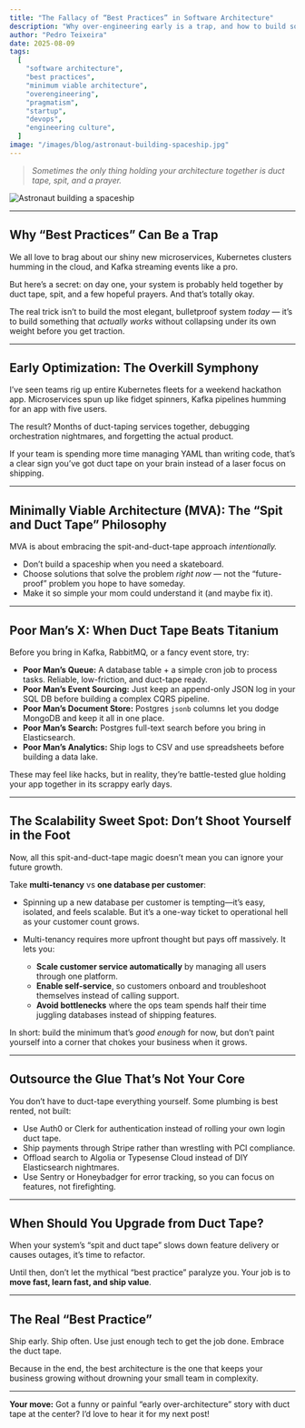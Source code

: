 ```yaml
---
title: "The Fallacy of “Best Practices” in Software Architecture"
description: "Why over-engineering early is a trap, and how to build software with just enough architecture to get real results. Embrace the 'minimum viable architecture' mindset and learn practical, low-friction alternatives to heavyweight solutions."
author: "Pedro Teixeira"
date: 2025-08-09
tags:
  [
    "software architecture",
    "best practices",
    "minimum viable architecture",
    "overengineering",
    "pragmatism",
    "startup",
    "devops",
    "engineering culture",
  ]
image: "/images/blog/astronaut-building-spaceship.jpg"
---
```


> _Sometimes the only thing holding your architecture together is duct tape, spit, and a prayer._

![Astronaut building a spaceship](/images/blog/astronaut-building-spaceship.jpg)

---

## **Why “Best Practices” Can Be a Trap**

We all love to brag about our shiny new microservices, Kubernetes clusters humming in the cloud, and Kafka streaming events like a pro.

But here’s a secret: on day one, your system is probably held together by duct tape, spit, and a few hopeful prayers. And that’s totally okay.

The real trick isn’t to build the most elegant, bulletproof system _today_ — it’s to build something that _actually works_ without collapsing under its own weight before you get traction.

---

## **Early Optimization: The Overkill Symphony**

I’ve seen teams rig up entire Kubernetes fleets for a weekend hackathon app. Microservices spun up like fidget spinners, Kafka pipelines humming for an app with five users.

The result? Months of duct-taping services together, debugging orchestration nightmares, and forgetting the actual product.

If your team is spending more time managing YAML than writing code, that’s a clear sign you’ve got duct tape on your brain instead of a laser focus on shipping.

---

## **Minimally Viable Architecture (MVA): The “Spit and Duct Tape” Philosophy**

MVA is about embracing the spit-and-duct-tape approach _intentionally._

- Don’t build a spaceship when you need a skateboard.
- Choose solutions that solve the problem _right now_ — not the “future-proof” problem you hope to have someday.
- Make it so simple your mom could understand it (and maybe fix it).

---

## **Poor Man’s X: When Duct Tape Beats Titanium**

Before you bring in Kafka, RabbitMQ, or a fancy event store, try:

- **Poor Man’s Queue:** A database table + a simple cron job to process tasks. Reliable, low-friction, and duct-tape ready.
- **Poor Man’s Event Sourcing:** Just keep an append-only JSON log in your SQL DB before building a complex CQRS pipeline.
- **Poor Man’s Document Store:** Postgres `jsonb` columns let you dodge MongoDB and keep it all in one place.
- **Poor Man’s Search:** Postgres full-text search before you bring in Elasticsearch.
- **Poor Man’s Analytics:** Ship logs to CSV and use spreadsheets before building a data lake.

These may feel like hacks, but in reality, they’re battle-tested glue holding your app together in its scrappy early days.

---

## **The Scalability Sweet Spot: Don’t Shoot Yourself in the Foot**

Now, all this spit-and-duct-tape magic doesn’t mean you can ignore your future growth.

Take **multi-tenancy** vs **one database per customer**:

- Spinning up a new database per customer is tempting—it’s easy, isolated, and feels scalable. But it’s a one-way ticket to operational hell as your customer count grows.
- Multi-tenancy requires more upfront thought but pays off massively. It lets you:

  - **Scale customer service automatically** by managing all users through one platform.
  - **Enable self-service**, so customers onboard and troubleshoot themselves instead of calling support.
  - **Avoid bottlenecks** where the ops team spends half their time juggling databases instead of shipping features.

In short: build the minimum that’s _good enough_ for now, but don’t paint yourself into a corner that chokes your business when it grows.

---

## **Outsource the Glue That’s Not Your Core**

You don’t have to duct-tape everything yourself. Some plumbing is best rented, not built:

- Use Auth0 or Clerk for authentication instead of rolling your own login duct tape.
- Ship payments through Stripe rather than wrestling with PCI compliance.
- Offload search to Algolia or Typesense Cloud instead of DIY Elasticsearch nightmares.
- Use Sentry or Honeybadger for error tracking, so you can focus on features, not firefighting.

---

## **When Should You Upgrade from Duct Tape?**

When your system’s “spit and duct tape” slows down feature delivery or causes outages, it’s time to refactor.

Until then, don’t let the mythical “best practice” paralyze you. Your job is to **move fast, learn fast, and ship value**.

---

## **The Real “Best Practice”**

Ship early. Ship often. Use just enough tech to get the job done. Embrace the duct tape.

Because in the end, the best architecture is the one that keeps your business growing without drowning your small team in complexity.

---

**Your move:**
Got a funny or painful “early over-architecture” story with duct tape at the center? I’d love to hear it for my next post!
